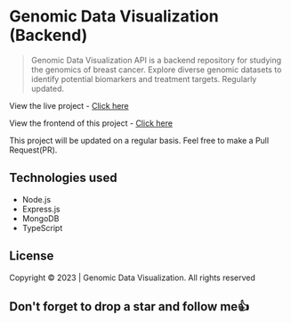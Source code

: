 # Genomic Data Visualization (Backend)

> Genomic Data Visualization API is a backend repository for studying the genomics of breast cancer. Explore diverse genomic datasets to identify potential biomarkers and treatment targets. Regularly updated.

View the live project - [Click here](https://genomic-breast-cancer-api.onrender.com)

View the frontend of this project - [Click here](https://github.com/Sproff/genomic-data-visualization)

This project will be updated on a regular basis. Feel free to make a Pull Request(PR).

## Technologies used

- Node.js
- Express.js
- MongoDB
- TypeScript

## License

Copyright © 2023 | Genomic Data Visualization. All rights reserved

## Don't forget to drop a star and follow me:+1:
